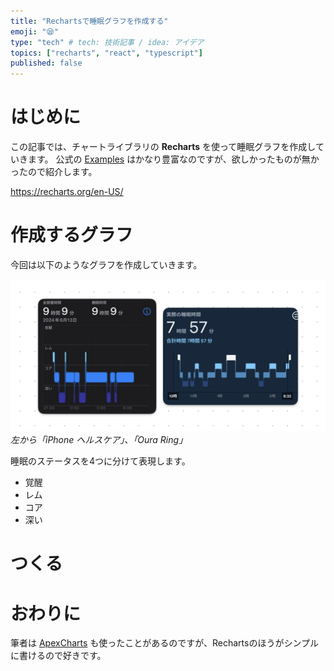 ```yaml
---
title: "Rechartsで睡眠グラフを作成する"
emoji: "😪"
type: "tech" # tech: 技術記事 / idea: アイデア
topics: ["recharts", "react", "typescript"]
published: false
---
```


# はじめに

この記事では、チャートライブラリの **Recharts** を使って睡眠グラフを作成していきます。
公式の [Examples](https://recharts.org/en-US/examples) はかなり豊富なのですが、欲しかったものが無かったので紹介します。

https://recharts.org/en-US/

# 作成するグラフ

今回は以下のようなグラフを作成していきます。

![睡眠グラフ](/images/recharts-sleep/all.png)
_左から「iPhone ヘルスケア」、「Oura Ring」_

睡眠のステータスを4つに分けて表現します。

- 覚醒
- レム
- コア
- 深い

# つくる

# おわりに

筆者は [ApexCharts](https://apexcharts.com/) も使ったことがあるのですが、Rechartsのほうがシンプルに書けるので好きです。
